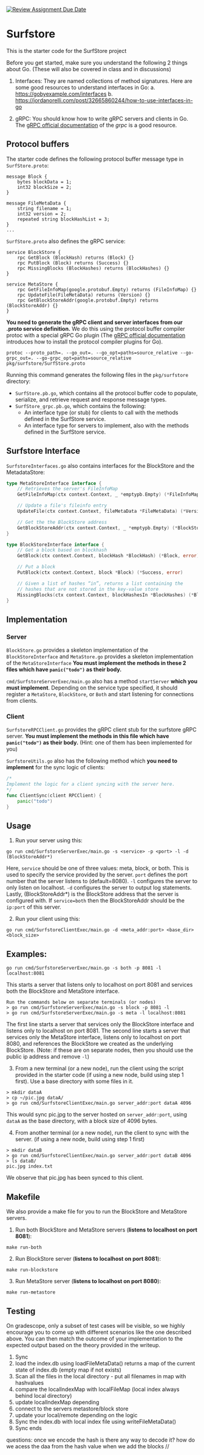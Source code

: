 [![Review Assignment Due Date](https://classroom.github.com/assets/deadline-readme-button-24ddc0f5d75046c5622901739e7c5dd533143b0c8e959d652212380cedb1ea36.svg)](https://classroom.github.com/a/xKTb2nqJ)

# Surfstore

This is the starter code for the SurfStore project

Before you get started, make sure you understand the following 2 things about Go. (These will also be covered in class and in discussions)

1. Interfaces: They are named collections of method signatures. Here are some good resources to understand interfaces in Go:
   a. https://gobyexample.com/interfaces
   b. https://jordanorelli.com/post/32665860244/how-to-use-interfaces-in-go

2. gRPC: You should know how to write gRPC servers and clients in Go. The [gRPC official documentation](https://grpc.io/docs/languages/go/basics/) of the _grpc_ is a good resource.

## Protocol buffers

The starter code defines the following protocol buffer message type in `SurfStore.proto`:

```
message Block {
    bytes blockData = 1;
    int32 blockSize = 2;
}

message FileMetaData {
    string filename = 1;
    int32 version = 2;
    repeated string blockHashList = 3;
}
...
```

`SurfStore.proto` also defines the gRPC service:

```
service BlockStore {
    rpc GetBlock (BlockHash) returns (Block) {}
    rpc PutBlock (Block) returns (Success) {}
    rpc MissingBlocks (BlockHashes) returns (BlockHashes) {}
}

service MetaStore {
    rpc GetFileInfoMap(google.protobuf.Empty) returns (FileInfoMap) {}
    rpc UpdateFile(FileMetaData) returns (Version) {}
    rpc GetBlockStoreAddr(google.protobuf.Empty) returns (BlockStoreAddr) {}
}
```

**You need to generate the gRPC client and server interfaces from our .proto service definition.** We do this using the protocol buffer compiler protoc with a special gRPC Go plugin (The [gRPC official documentation](https://grpc.io/docs/languages/go/quickstart/) introduces how to install the protocol compiler plugins for Go).

```shell
protoc --proto_path=. --go_out=. --go_opt=paths=source_relative --go-grpc_out=. --go-grpc_opt=paths=source_relative pkg/surfstore/SurfStore.proto
```

Running this command generates the following files in the `pkg/surfstore` directory:

- `SurfStore.pb.go`, which contains all the protocol buffer code to populate, serialize, and retrieve request and response message types.
- `SurfStore_grpc.pb.go`, which contains the following:
  - An interface type (or stub) for clients to call with the methods defined in the SurfStore service.
  - An interface type for servers to implement, also with the methods defined in the SurfStore service.

## Surfstore Interface

`SurfstoreInterfaces.go` also contains interfaces for the BlockStore and the MetadataStore:

```go
type MetaStoreInterface interface {
	// Retrieves the server's FileInfoMap
	GetFileInfoMap(ctx context.Context, _ *emptypb.Empty) (*FileInfoMap, error)

	// Update a file's fileinfo entry
	UpdateFile(ctx context.Context, fileMetaData *FileMetaData) (*Version, error)

	// Get the the BlockStore address
	GetBlockStoreAddr(ctx context.Context, _ *emptypb.Empty) (*BlockStoreAddr, error)
}

type BlockStoreInterface interface {
	// Get a block based on blockhash
	GetBlock(ctx context.Context, blockHash *BlockHash) (*Block, error)

	// Put a block
	PutBlock(ctx context.Context, block *Block) (*Success, error)

	// Given a list of hashes “in”, returns a list containing the
	// hashes that are not stored in the key-value store
	MissingBlocks(ctx context.Context, blockHashesIn *BlockHashes) (*BlockHashes, error)
}
```

## Implementation

### Server

`BlockStore.go` provides a skeleton implementation of the `BlockStoreInterface` and `MetaStore.go` provides a skeleton implementation of the `MetaStoreInterface`
**You must implement the methods in these 2 files which have `panic("todo")` as their body.**

`cmd/SurfstoreServerExec/main.go` also has a method `startServer` **which you must implement**. Depending on the service type specified, it should register a `MetaStore`, `BlockStore`, or `Both` and start listening for connections from clients.

### Client

`SurfstoreRPCClient.go` provides the gRPC client stub for the surfstore gRPC server. **You must implement the methods in this file which have `panic("todo")` as their body.** (Hint: one of them has been implemented for you)

`SurfstoreUtils.go` also has the following method which **you need to implement** for the sync logic of clients:

```go
/*
Implement the logic for a client syncing with the server here.
*/
func ClientSync(client RPCClient) {
	panic("todo")
}
```

## Usage

1. Run your server using this:

```shell
go run cmd/SurfstoreServerExec/main.go -s <service> -p <port> -l -d (BlockStoreAddr*)
```

Here, `service` should be one of three values: meta, block, or both. This is used to specify the service provided by the server. `port` defines the port number that the server listens to (default=8080). `-l` configures the server to only listen on localhost. `-d` configures the server to output log statements. Lastly, (BlockStoreAddr\*) is the BlockStore address that the server is configured with. If `service=both` then the BlockStoreAddr should be the `ip:port` of this server.

2. Run your client using this:

```shell
go run cmd/SurfstoreClientExec/main.go -d <meta_addr:port> <base_dir> <block_size>
```

## Examples:

```shell
go run cmd/SurfstoreServerExec/main.go -s both -p 8081 -l localhost:8081
```

This starts a server that listens only to localhost on port 8081 and services both the BlockStore and MetaStore interface.

```shell
Run the commands below on separate terminals (or nodes)
> go run cmd/SurfstoreServerExec/main.go -s block -p 8081 -l
> go run cmd/SurfstoreServerExec/main.go -s meta -l localhost:8081
```

The first line starts a server that services only the BlockStore interface and listens only to localhost on port 8081. The second line starts a server that services only the MetaStore interface, listens only to localhost on port 8080, and references the BlockStore we created as the underlying BlockStore. (Note: if these are on separate nodes, then you should use the public ip address and remove `-l`)

3. From a new terminal (or a new node), run the client using the script provided in the starter code (if using a new node, build using step 1 first). Use a base directory with some files in it.

```shell
> mkdir dataA
> cp ~/pic.jpg dataA/
> go run cmd/SurfstoreClientExec/main.go server_addr:port dataA 4096
```

This would sync pic.jpg to the server hosted on `server_addr:port`, using `dataA` as the base directory, with a block size of 4096 bytes.

4. From another terminal (or a new node), run the client to sync with the server. (if using a new node, build using step 1 first)

```shell
> mkdir dataB
> go run cmd/SurfstoreClientExec/main.go server_addr:port dataB 4096
> ls dataB/
pic.jpg index.txt
```

We observe that pic.jpg has been synced to this client.

## Makefile

We also provide a make file for you to run the BlockStore and MetaStore servers.

1. Run both BlockStore and MetaStore servers (**listens to localhost on port 8081**):

```shell
make run-both
```

2. Run BlockStore server (**listens to localhost on port 8081**):

```shell
make run-blockstore
```

3. Run MetaStore server (**listens to localhost on port 8080**):

```shell
make run-metastore
```

## Testing

On gradescope, only a subset of test cases will be visible, so we highly encourage you to come up with different scenarios like the one described above. You can then match the outcome of your implementation to the expected output based on the theory provided in the writeup.

1. Sync
2. load the index.db using loadFileMetaData() returns a map of the current state of index.db (empty map if not exists)
3. Scan all the files in the local directory - put all filenames in map with hashvalues
4. compare the localIndexMap with localFileMap (local index always behind local directory)
5. update localIndexMap depending
6. connect to the servers metastore/block store
7. update your local/remote depending on the logic
8. Sync the index.db with local index file using writeFileMetaData()
9. Sync ends

questions:
once we encode the hash is there any way to decode it?
how do we acess the daa from the hash value when we add the blocks
//
